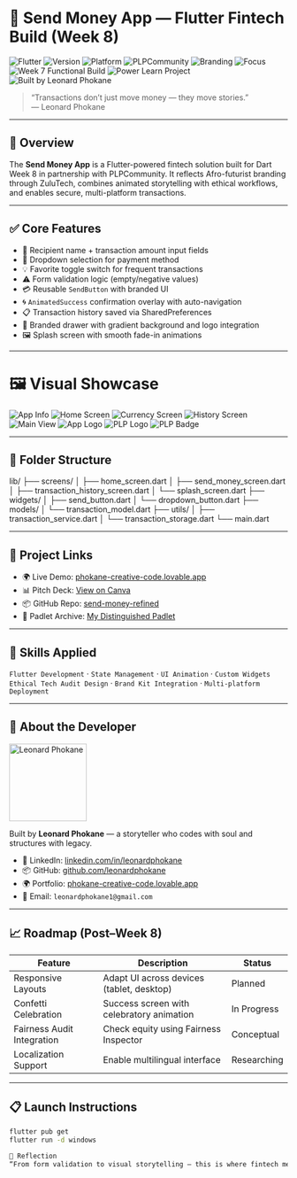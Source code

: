 # 💼 Send Money App — Flutter Fintech Build (Week 8)

![Flutter](https://img.shields.io/badge/flutter-ready-blue.svg)
![Version](https://img.shields.io/badge/version-1.0.0-brightgreen.svg)
![Platform](https://img.shields.io/badge/platform-cross--platform-green.svg)
![PLPCommunity](https://img.shields.io/badge/PLPCommunity-purple?style=for-the-badge&logo=lightning&logoColor=white)
![Branding](https://img.shields.io/badge/branding-ZuluTech-red.svg)
![Focus](https://img.shields.io/badge/focus-ethical--tech-critical.svg)
![Week 7 Functional Build](https://img.shields.io/badge/Send_Money_Functional_Build_Week_7-teal.svg?logo=flutter&logoColor=white&style=for-the-badge)
![Power Learn Project](https://img.shields.io/badge/Power_Learn_Project-maroon?style=for-the-badge&logo=lightning&logoColor=teal)
![Built by Leonard Phokane](https://img.shields.io/badge/built_by-Leonard_Phokane-white?logo=flutter&logoColor=teal&style=for-the-badge)

> “Transactions don’t just move money — they move stories.”  
> — Leonard Phokane

---

## 🚀 Overview

The **Send Money App** is a Flutter-powered fintech solution built for Dart Week 8 in partnership with PLPCommunity. It reflects Afro-futurist branding through ZuluTech, combines animated storytelling with ethical workflows, and enables secure, multi-platform transactions.

---

## ✅ Core Features

- 🧾 Recipient name + transaction amount input fields
- 🔽 Dropdown selection for payment method
- 💡 Favorite toggle switch for frequent transactions
- ⚠️ Form validation logic (empty/negative values)
- 💳 Reusable `SendButton` with branded UI
- 🌀 `AnimatedSuccess` confirmation overlay with auto-navigation
- 📋 Transaction history saved via SharedPreferences
- 🧭 Branded drawer with gradient background and logo integration
- 🖼️ Splash screen with smooth fade-in animations

---

# 🖼️ Visual Showcase

![App Info](./assets/images/send_money_app_info_screen.png)
![Home Screen](./assets/images/send_money_app_home.png)
![Currency Screen](./assets/images/send_money_app_currency.png)
![History Screen](./assets/images/send_money_app_history.png)
![Main View](./assets/images/Send-money-app.png)
![App Logo](./assets/images/app_logo.png)
![PLP Logo](./assets/images/logo.png)
![PLP Badge](./assets/images/plp-logo.png)


---

## 📁 Folder Structure

lib/ ├── screens/ │ ├── home_screen.dart │ ├── send_money_screen.dart │ ├── transaction_history_screen.dart │ └── splash_screen.dart ├── widgets/ │ ├── send_button.dart │ └── dropdown_button.dart ├── models/ │ └── transaction_model.dart ├── utils/ │ ├── transaction_service.dart │ └── transaction_storage.dart └── main.dart


---

## 🔗 Project Links

- 🌍 Live Demo: [phokane-creative-code.lovable.app](https://phokane-creative-code.lovable.app)  
- 📊 Pitch Deck: [View on Canva](https://www.canva.com/design/DAGsxJEVKSg/ODdyq2DctbdY100QGlFy9w/edit)  
- 📦 GitHub Repo: [send-money-refined](https://github.com/leonardphokane/send-money-refined)  
- 🧭 Padlet Archive: [My Distinguished Padlet](https://padlet.com/plp9/my-distinguished-padlet-obiq9mj5yr6u1mxo)

---

## 🧠 Skills Applied

`Flutter Development` · `State Management` · `UI Animation` · `Custom Widgets`  
`Ethical Tech Audit Design` · `Brand Kit Integration` · `Multi-platform Deployment`

---

## 👤 About the Developer

<img src="./assets/images/leonard-profile.png" alt="Leonard Phokane" width="140"/>

Built by **Leonard Phokane** — a storyteller who codes with soul and structures with legacy.

- 💼 LinkedIn: [linkedin.com/in/leonardphokane](https://linkedin.com/in/leonardphokane)  
- 📦 GitHub: [github.com/leonardphokane](https://github.com/leonardphokane)  
- 🌍 Portfolio: [phokane-creative-code.lovable.app](https://phokane-creative-code.lovable.app)  
- 💌 Email: `leonardphokane1@gmail.com`

---

## 📈 Roadmap (Post–Week 8)

| Feature                    | Description                                       | Status       |
|---------------------------|---------------------------------------------------|--------------|
| Responsive Layouts        | Adapt UI across devices (tablet, desktop)         | Planned      |
| Confetti Celebration      | Success screen with celebratory animation         | In Progress  |
| Fairness Audit Integration| Check equity using Fairness Inspector             | Conceptual   |
| Localization Support      | Enable multilingual interface                     | Researching  |

---

## 📋 Launch Instructions

```bash
flutter pub get
flutter run -d windows

🧪 Reflection
“From form validation to visual storytelling — this is where fintech meets purpose.” — Leonard Phokane